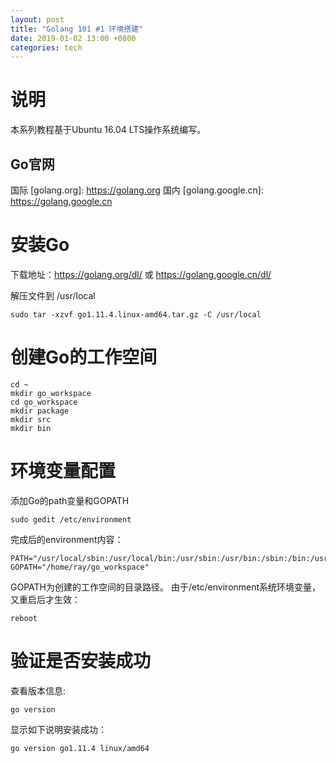 ```yaml
---
layout: post
title: "Golang 101 #1 环境搭建"
date: 2019-01-02 13:00 +0800
categories: tech
---
```


# 说明
本系列教程基于Ubuntu 16.04 LTS操作系统编写。
## Go官网
国际
[golang.org]: https://golang.org
国内 
[golang.google.cn]: https://golang.google.cn

# 安装Go
下载地址：https://golang.org/dl/ 或 https://golang.google.cn/dl/

解压文件到 /usr/local
```
sudo tar -xzvf go1.11.4.linux-amd64.tar.gz -C /usr/local
```

# 创建Go的工作空间
```
cd ~
mkdir go_workspace
cd go_workspace
mkdir package
mkdir src
mkdir bin
```

# 环境变量配置
添加Go的path变量和GOPATH
```
sudo gedit /etc/environment
```

完成后的environment内容：
```
PATH="/usr/local/sbin:/usr/local/bin:/usr/sbin:/usr/bin:/sbin:/bin:/usr/games:/usr/local/games:/usr/local/go/bin"
GOPATH="/home/ray/go_workspace"
```

GOPATH为创建的工作空间的目录路径。
由于/etc/environment系统环境变量，又重启后才生效：
```
reboot
```

# 验证是否安装成功
查看版本信息:
```
go version
```

显示如下说明安装成功：
```
go version go1.11.4 linux/amd64
```
